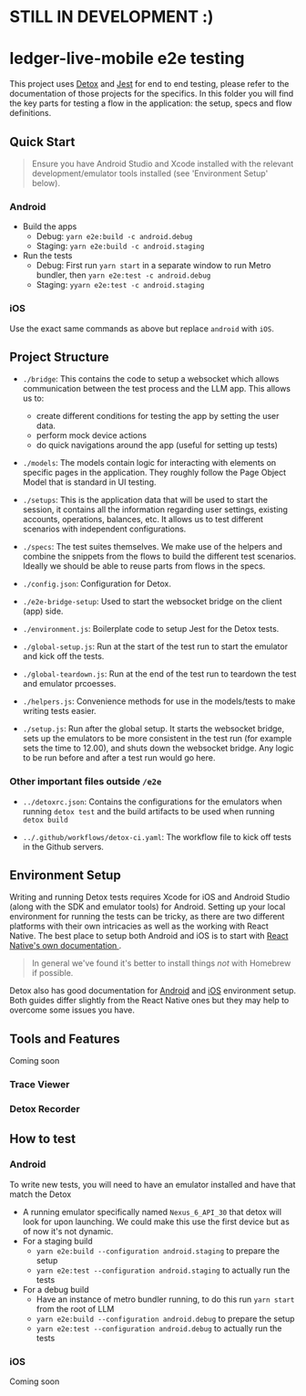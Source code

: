 
# STILL IN DEVELOPMENT :)
# ledger-live-mobile e2e testing

This project uses [Detox](https://github.com/wix/Detox) and [Jest](https://jestjs.io/) for end to end testing, please refer to the documentation of those projects for the specifics. In this folder you will find the key parts for testing a flow in the application: the setup, specs and flow definitions.

## Quick Start

> Ensure you have Android Studio and Xcode installed with the relevant development/emulator tools installed (see 'Environment Setup' below).

### Android

- Build the apps
  - Debug: `yarn e2e:build -c android.debug`
  - Staging: `yarn e2e:build -c android.staging`
- Run the tests
  - Debug: First run `yarn start` in a separate window to run Metro bundler, then `yarn e2e:test -c android.debug`
  - Staging: `yyarn e2e:test -c android.staging`

### iOS

Use the exact same commands as above but replace `android` with `iOS`.

## Project Structure

- `./bridge`: This contains the code to setup a websocket which allows communication between the test process and the LLM app. This allows us to:
  - create different conditions for testing the app by setting the user data.
  - perform mock device actions
  - do quick navigations around the app (useful for setting up tests)

- `./models`: The models contain logic for interacting with elements on specific pages in the application. They roughly follow the Page Object Model that is standard in UI testing.

- `./setups`: This is the application data that will be used to start the session, it contains all the information regarding user settings, existing accounts, operations, balances, etc. It allows us to test different scenarios with independent configurations.

- `./specs`: The test suites themselves. We make use of the helpers and combine the snippets from the flows to build the different test scenarios. Ideally we should be able to reuse parts from flows in the specs.

- `./config.json`: Configuration for Detox.

- `./e2e-bridge-setup`: Used to start the websocket bridge on the client (app) side.

- `./environment.js`: Boilerplate code to setup Jest for the Detox tests.

- `./global-setup.js`: Run at the start of the test run to start the emulator and kick off the tests.

- `./global-teardown.js`: Run at the end of the test run to teardown the test and emulator prcoesses.

- `./helpers.js`: Convenience methods for use in the models/tests to make writing tests easier.

- `./setup.js`: Run after the global setup. It starts the websocket bridge, sets up the emulators to be more consistent in the test run (for example sets the time to 12.00), and shuts down the websocket bridge. Any logic to be run before and after a test run would go here.

### Other important files outside `/e2e`

- `../detoxrc.json`: Contains the configurations for the emulators when running `detox test` and the build artifacts to be used when running `detox build`

- `../.github/workflows/detox-ci.yaml`: The workflow file to kick off tests in the Github servers.

## Environment Setup

Writing and running Detox tests requires Xcode for iOS and Android Studio (along with the SDK and emulator tools) for Android. Setting up your local environment for running the tests can be tricky, as there are two different platforms with their own intricacies as well as the working with React Native. The best place to setup both Android and iOS is to start with [React Native's own documentation ](https://reactnative.dev/docs/environment-setup).

> In general we've found it's better to install things *not* with Homebrew if possible.

Detox also has good documentation for [Android](https://wix.github.io/Detox/docs/introduction/android-dev-env/) and [iOS](https://wix.github.io/Detox/docs/introduction/ios-dev-env) environment setup. Both guides differ slightly from the React Native ones but they may help to overcome some issues you have.

## Tools and Features
Coming soon

### Trace Viewer

### Detox Recorder

## How to test

### Android
 
To write new tests, you will need to have an emulator installed and have that match the Detox 

- A running emulator specifically named `Nexus_6_API_30` that detox will look for upon launching. We could make this use the first device but as of now it's not dynamic.
- For a staging build
  - `yarn e2e:build --configuration android.staging` to prepare the setup
  - `yarn e2e:test --configuration android.staging` to actually run the tests
- For a debug build
  - Have an instance of metro bundler running, to do this run `yarn start` from the root of LLM
  - `yarn e2e:build --configuration android.debug` to prepare the setup
  - `yarn e2e:test --configuration android.debug` to actually run the tests

### iOS

Coming soon